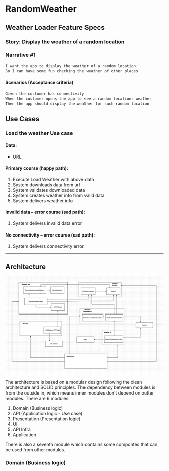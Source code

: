 # RandomWeather

## Weather Loader Feature Specs

### Story: Display the weather of a random location

### Narrative #1

```
I want the app to display the weather of a random location
So I can have some fun checking the weather of other places
```

#### Scenarios (Acceptance criteria)

```
Given the customer has connectivity
When the customer opens the app to see a random locations weather
Then the app should display the weather for such random location
```

## Use Cases

### Load the weather Use case

#### Data:
- URL

#### Primary course (happy path):
1. Execute Load Weather with above data
2. System downloads data from url
3. System validates downloaded data
4. System creates weather info from valid data
5. System delivers weather info

#### Invalid data – error course (sad path):
1. System delivers invalid data error

#### No connectivity – error course (sad path):
1. System delivers connectivity error.

---

## Architecture
![Architecture](architecture.png)

The architecture is based on a modular design following the clean architecture and SOLID principles. The dependency between modules is from the outside in, which means inner modules don't depend on outter modules.
There are 6 modules:
1. Domain (Business logic)  
2. API (Application logic - Use case)
3. Presentation (Presentation logic)
4. UI 
5. API Infra
6. Application

There is also a seventh module which contains some compontes that can be used from other modules.

### Domain (Business logic)

